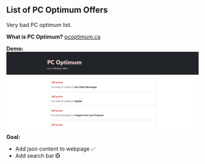 ## List of PC Optimum Offers

Very bad PC optimum list.

**What is PC Optimum?**
[pcoptimum.ca](https://www.pcoptimum.ca/)

**Demo:**
![demo.png](demo.png)

**Goal:**
- Add json content to webpage ✅
- Add search bar ❎
